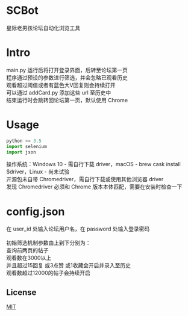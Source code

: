 # SCBot
星际老男孩论坛自动化浏览工具


# Intro
main.py 运行后将打开登录界面，后转至论坛第一页\
程序通过预设的参数进行筛选，并会忽略已观看历史\
观看超过阈值或者有蓝色大V回复则会持续打开\
可以通过 addCard.py 添加这些 url 至历史中\
结束运行时会跳转回论坛第一页，默认使用 Chrome

# Usage
```python
python >= 3.5
import selenium
import json
```
操作系统：Windows 10 - 需自行下载 driver，macOS - brew cask install $driver，Linux - 尚未试验\
开源包未自带 Chromedriver，需自行下载或使用其他浏览器 driver\
发现 Chromedriver 必须和 Chrome 版本本体匹配，需要在安装时检查一下


# config.json
在 user_id 处输入论坛用户名，在 password 处输入登录密码\
\
初始筛选机制参数由上到下分别为：\
查询前两页的帖子\
观看数在3000以上\
并且超过15回复 或3点赞 或1收藏会开启并录入至历史\
观看数超过12000的帖子会持续开启

## License
[MIT](https://choosealicense.com/licenses/mit/)

